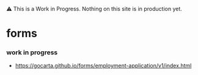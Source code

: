 ⚠️ This is a Work in Progress.  Nothing on this site is in production yet.
# forms


### work in progress
- https://gocarta.github.io/forms/employment-application/v1/index.html
